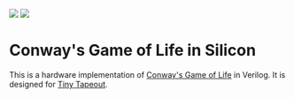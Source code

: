 ![](../../workflows/gds/badge.svg) ![](../../workflows/docs/badge.svg)

# Conway's Game of Life in Silicon

This is a hardware implementation of [Conway's Game of Life](https://en.wikipedia.org/wiki/Conway%27s_Game_of_Life) in Verilog. It is designed for [Tiny Tapeout](https://tinytapeout.com).

